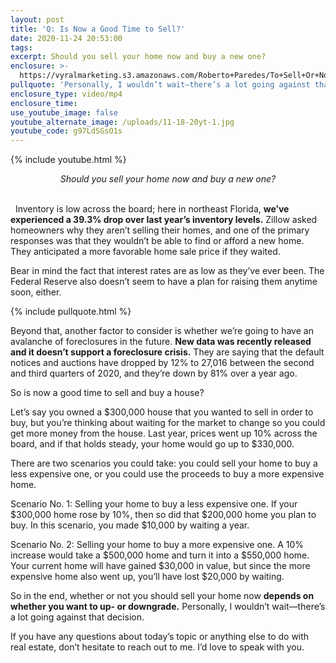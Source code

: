 ```yaml
---
layout: post
title: 'Q: Is Now a Good Time to Sell?'
date: 2020-11-24 20:53:00
tags:
excerpt: Should you sell your home now and buy a new one?
enclosure: >-
  https://vyralmarketing.s3.amazonaws.com/Roberto+Paredes/To+Sell+Or+Not+To+Sell.mp4
pullquote: 'Personally, I wouldn’t wait—there’s a lot going against that decision.'
enclosure_type: video/mp4
enclosure_time:
use_youtube_image: false
youtube_alternate_image: /uploads/11-18-20yt-1.jpg
youtube_code: g97LdSGsO1s
---
```


{% include youtube.html %}

<center><em>Should you sell your home now and buy a new one?</em></center>

<center>&nbsp;</center>

&nbsp; Inventory is low across the board; here in northeast Florida, **we’ve experienced a 39.3% drop over last year’s inventory levels.** Zillow asked homeowners why they aren’t selling their homes, and one of the primary responses was that they wouldn’t be able to find or afford a new home. They anticipated a more favorable home sale price if they waited.

Bear in mind the fact that interest rates are as low as they’ve ever been. The Federal Reserve also doesn’t seem to have a plan for raising them anytime soon, either.&nbsp;

{% include pullquote.html %}

Beyond that, another factor to consider is whether we’re going to have an avalanche of foreclosures in the future. **New data was recently released and it doesn’t support a foreclosure crisis.** They are saying that the default notices and auctions have dropped by 12% to 27,016 between the second and third quarters of 2020, and they’re down by 81% over a year ago.

So is now a good time to sell and buy a house?&nbsp;

Let’s say you owned a $300,000 house that you wanted to sell in order to buy, but you’re thinking about waiting for the market to change so you could get more money from the house. Last year, prices went up 10% across the board, and if that holds steady, your home would go up to $330,000.

There are two scenarios you could take: you could sell your home to buy a less expensive one, or you could use the proceeds to buy a more expensive home.

Scenario No. 1: Selling your home to buy a less expensive one. If your $300,000 home rose by 10%, then so did that $200,000 home you plan to buy. In this scenario, you made $10,000 by waiting a year.

Scenario No. 2: Selling your home to buy a more expensive one. A 10% increase would take a $500,000 home and turn it into a $550,000 home. Your current home will have gained $30,000 in value, but since the more expensive home also went up, you’ll have lost $20,000 by waiting.

So in the end, whether or not you should sell your home now **depends on whether you want to up- or downgrade.** Personally, I wouldn’t wait—there’s a lot going against that decision.

If you have any questions about today’s topic or anything else to do with real estate, don’t hesitate to reach out to me. I’d love to speak with you.
